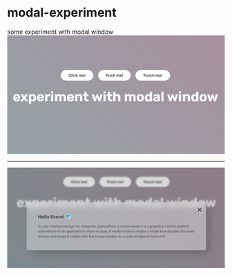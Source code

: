 # modal-experiment
some experiment with modal window
![alt text](https://github.com/thisislebedev/modal-experiment/blob/main/img-1.jpg)
********************
![alt-text](https://github.com/thisislebedev/modal-experiment/blob/main/img-2.jpg)
